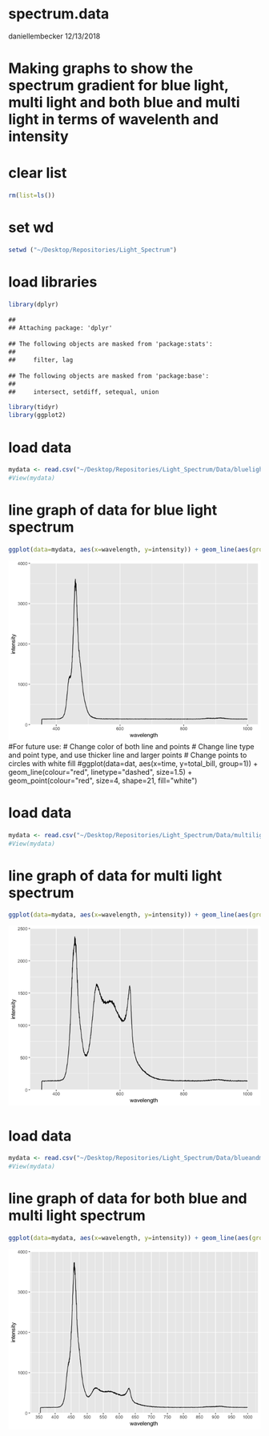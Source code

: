 spectrum.data
================
daniellembecker
12/13/2018

Making graphs to show the spectrum gradient for blue light, multi light and both blue and multi light in terms of wavelenth and intensity
=========================================================================================================================================

clear list
==========

``` r
rm(list=ls())
```

set wd
======

``` r
setwd ("~/Desktop/Repositories/Light_Spectrum")
```

load libraries
==============

``` r
library(dplyr)
```

    ## 
    ## Attaching package: 'dplyr'

    ## The following objects are masked from 'package:stats':
    ## 
    ##     filter, lag

    ## The following objects are masked from 'package:base':
    ## 
    ##     intersect, setdiff, setequal, union

``` r
library(tidyr)
library(ggplot2)
```

load data
=========

``` r
mydata <- read.csv("~/Desktop/Repositories/Light_Spectrum/Data/bluelight.spectra.csv")
#View(mydata)
```

line graph of data for blue light spectrum
==========================================

``` r
ggplot(data=mydata, aes(x=wavelength, y=intensity)) + geom_line(aes(group=1)) + scale_y_continuous(expand=c(0,0), limits=c(0, 4000)) + scale_x_continuous(limits=c(350, 1000)) 
```

![](spectrum.data_files/figure-markdown_github/unnamed-chunk-5-1.png) \#For future use: \# Change color of both line and points \# Change line type and point type, and use thicker line and larger points \# Change points to circles with white fill \#ggplot(data=dat, aes(x=time, y=total\_bill, group=1)) + geom\_line(colour="red", linetype="dashed", size=1.5) + geom\_point(colour="red", size=4, shape=21, fill="white")

load data
=========

``` r
mydata <- read.csv("~/Desktop/Repositories/Light_Spectrum/Data/multilight.spectra.csv")
#View(mydata)
```

line graph of data for multi light spectrum
===========================================

``` r
ggplot(data=mydata, aes(x=wavelength, y=intensity)) + geom_line(aes(group=1))+ scale_y_continuous(expand=c(0,0), limits=c(0, 2500)) + scale_x_continuous(limits=c(350, 1000)) 
```

![](spectrum.data_files/figure-markdown_github/unnamed-chunk-7-1.png)

load data
=========

``` r
mydata <- read.csv("~/Desktop/Repositories/Light_Spectrum/Data/blueandmulti.spectra.csv")
#View(mydata)
```

line graph of data for both blue and multi light spectrum
=========================================================

``` r
ggplot(data=mydata, aes(x=wavelength, y=intensity)) + geom_line(aes(group=1)) + scale_y_continuous(expand=c(0,0), limits=c(0, 4000)) + scale_x_continuous(breaks = seq(350,1000,50))
```

![](spectrum.data_files/figure-markdown_github/unnamed-chunk-9-1.png)
